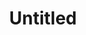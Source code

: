 ---
pid: MX140
title: Untitled
location_transcription: 
zipcode: '19139'
outside_phl: 
neighborhood: Walnut Hill
age: '20'
age_range: 20-29
instagram: 
image_file_name: MX_140.jpg
proposal_transcription: old west high. 46 Walnut west p high
topic: Education,Philadelphia
topic_summary: 0, 0
type: Other No Form
keywords_other: 
credit: Framchima Vima
image_labels: 
twitter: 
facebook: 
permalink: "/monuments/mx140/"
layout: item-page
---